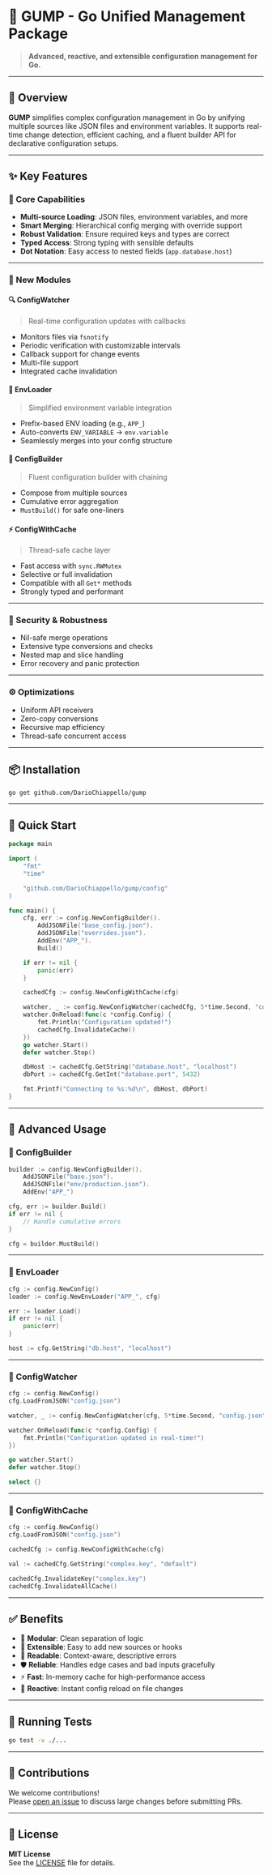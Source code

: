 # 🧠 GUMP - Go Unified Management Package

> **Advanced, reactive, and extensible configuration management for Go.**

---

## 📘 Overview

**GUMP** simplifies complex configuration management in Go by unifying multiple sources like JSON files and environment variables. It supports real-time change detection, efficient caching, and a fluent builder API for declarative configuration setups.

---

## ✨ Key Features

### 🔧 Core Capabilities

- **Multi-source Loading**: JSON files, environment variables, and more  
- **Smart Merging**: Hierarchical config merging with override support  
- **Robust Validation**: Ensure required keys and types are correct  
- **Typed Access**: Strong typing with sensible defaults  
- **Dot Notation**: Easy access to nested fields (`app.database.host`)

---

### 🚀 New Modules

#### 🔍 ConfigWatcher  
> Real-time configuration updates with callbacks  
- Monitors files via `fsnotify`  
- Periodic verification with customizable intervals  
- Callback support for change events  
- Multi-file support  
- Integrated cache invalidation

#### 🔄 EnvLoader  
> Simplified environment variable integration  
- Prefix-based ENV loading (e.g., `APP_`)  
- Auto-converts `ENV_VARIABLE` → `env.variable`  
- Seamlessly merges into your config structure

#### 🧱 ConfigBuilder  
> Fluent configuration builder with chaining  
- Compose from multiple sources  
- Cumulative error aggregation  
- `MustBuild()` for safe one-liners

#### ⚡ ConfigWithCache  
> Thread-safe cache layer  
- Fast access with `sync.RWMutex`  
- Selective or full invalidation  
- Compatible with all `Get*` methods  
- Strongly typed and performant

---

### 🔐 Security & Robustness

- Nil-safe merge operations  
- Extensive type conversions and checks  
- Nested map and slice handling  
- Error recovery and panic protection

---

### ⚙️ Optimizations

- Uniform API receivers  
- Zero-copy conversions  
- Recursive map efficiency  
- Thread-safe concurrent access

---

## 📦 Installation

```bash
go get github.com/DarioChiappello/gump
```

---

## 🚀 Quick Start

```go
package main

import (
	"fmt"
	"time"

	"github.com/DarioChiappello/gump/config"
)

func main() {
	cfg, err := config.NewConfigBuilder().
		AddJSONFile("base_config.json").
		AddJSONFile("overrides.json").
		AddEnv("APP_").
		Build()

	if err != nil {
		panic(err)
	}

	cachedCfg := config.NewConfigWithCache(cfg)

	watcher, _ := config.NewConfigWatcher(cachedCfg, 5*time.Second, "config.json")
	watcher.OnReload(func(c *config.Config) {
		fmt.Println("Configuration updated!")
		cachedCfg.InvalidateCache()
	})
	go watcher.Start()
	defer watcher.Stop()

	dbHost := cachedCfg.GetString("database.host", "localhost")
	dbPort := cachedCfg.GetInt("database.port", 5432)

	fmt.Printf("Connecting to %s:%d\n", dbHost, dbPort)
}
```

---

## 🧪 Advanced Usage

### 🔨 ConfigBuilder

```go
builder := config.NewConfigBuilder().
	AddJSONFile("base.json").
	AddJSONFile("env/production.json").
	AddEnv("APP_")

cfg, err := builder.Build()
if err != nil {
	// Handle cumulative errors
}

cfg = builder.MustBuild()
```

---

### 🌱 EnvLoader

```go
cfg := config.NewConfig()
loader := config.NewEnvLoader("APP_", cfg)

err := loader.Load()
if err != nil {
	panic(err)
}

host := cfg.GetString("db.host", "localhost")
```

---

### 🔁 ConfigWatcher

```go
cfg := config.NewConfig()
cfg.LoadFromJSON("config.json")

watcher, _ := config.NewConfigWatcher(cfg, 5*time.Second, "config.json")

watcher.OnReload(func(c *config.Config) {
	fmt.Println("Configuration updated in real-time!")
})

go watcher.Start()
defer watcher.Stop()

select {}
```

---

### 🧠 ConfigWithCache

```go
cfg := config.NewConfig()
cfg.LoadFromJSON("config.json")

cachedCfg := config.NewConfigWithCache(cfg)

val := cachedCfg.GetString("complex.key", "default")

cachedCfg.InvalidateKey("complex.key")
cachedCfg.InvalidateAllCache()
```

---

## ✅ Benefits

- 🧩 **Modular**: Clean separation of logic  
- 🔌 **Extensible**: Easy to add new sources or hooks  
- 🧼 **Readable**: Context-aware, descriptive errors  
- 🛡️ **Reliable**: Handles edge cases and bad inputs gracefully  
- ⚡ **Fast**: In-memory cache for high-performance access  
- 🔄 **Reactive**: Instant config reload on file changes  

---

## 🧪 Running Tests

```bash
go test -v ./...
```

---

## 🤝 Contributions

We welcome contributions!  
Please [open an issue](https://github.com/DarioChiappello/gump/issues) to discuss large changes before submitting PRs.

---

## 📄 License

**MIT License**  
See the [LICENSE](./LICENSE) file for details.
